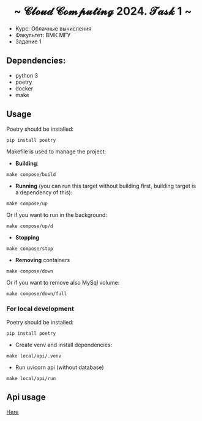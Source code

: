 <body>
<h1 align="center">~ 𝓒𝓵𝓸𝓾𝓭 𝓒𝓸𝓶𝓹𝓾𝓽𝓲𝓷𝓰 2024. 𝓣𝓪𝓼𝓴 1 ~</h1>
<div>

* Курс: Облачные вычисления
* Факультет: ВМК МГУ
* Задание 1

## Dependencies:
* python 3
* poetry
* docker
* make

## Usage
Poetry should be installed:
``` 
pip install poetry
```


Makefile is used to manage the project:
* **Building**:
```
make compose/build
```
* **Running** (you can run this target without building first, building target is a dependency of this):
```
make compose/up
```
Or if you want to run in the background:
```
make compose/up/d
```
* **Stopping**
```
make compose/stop
```
* **Removing** containers
```
make compose/down
```
Or if you want to remove also MySql volume:
```
make compose/down/full
```

### For local development
Poetry should be installed:
``` 
pip install poetry
```

* Create venv and install dependencies:
``` 
make local/api/.venv
```

* Run uvicorn api (without database)
``` 
make local/api/run
```

## Api usage
[Here](api/README.md)